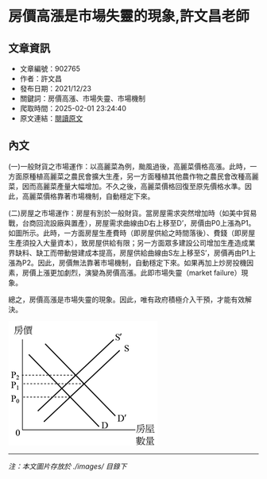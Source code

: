 # 房價高漲是市場失靈的現象,許文昌老師

## 文章資訊
- 文章編號：902765
- 作者：許文昌
- 發布日期：2021/12/23
- 關鍵詞：房價高漲、市場失靈、市場機制
- 爬取時間：2025-02-01 23:24:40
- 原文連結：[閱讀原文](https://real-estate.get.com.tw/Columns/detail.aspx?no=902765)

## 內文


(一)一般財貨之市場運作：以高麗菜為例，颱風過後，高麗菜價格高漲。此時，一方面原種植高麗菜之農民會擴大生產，另一方面種植其他農作物之農民會改種高麗菜，因而高麗菜產量大幅增加。不久之後，高麗菜價格回復至原先價格水準。因此，高麗菜價格靠著市場機制，自動穩定下來。


(二)房屋之市場運作：房屋有別於一般財貨。當房屋需求突然增加時（如美中貿易戰，台商回流設廠與置產），房屋需求曲線由D右上移至D’，房價由P0上漲為P1。如圖所示。此時，一方面房屋生產費時（即房屋供給之時間落後）、費錢（即房屋生產須投入大量資本），致房屋供給有限；另一方面眾多建設公司增加生產造成業界缺料、缺工而帶動營建成本提高，房屋供給曲線由S左上移至S’，房價再由P1上漲為P2。因此，房價無法靠著市場機制，自動穩定下來。如果再加上炒房投機因素，房價上漲更加劇烈，演變為房價高漲。此即市場失靈（market failure）現象。


總之，房價高漲是市場失靈的現象。因此，唯有政府積極介入干預，才能有效解決。



![圖片](./images/902765_4ae32c151f3f44fa2590507d26cd4988.png)


---
*注：本文圖片存放於 ./images/ 目錄下*
